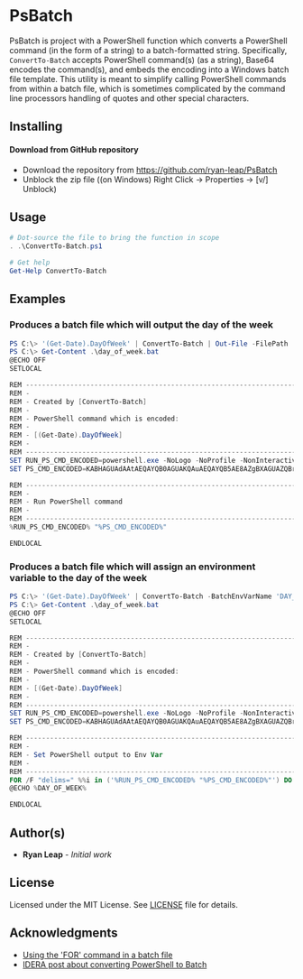 # PsBatch
PsBatch is project with a PowerShell function which converts a PowerShell command (in the form of a string) to a batch-formatted string. 
Specifically, ```ConvertTo-Batch``` accepts PowerShell command(s) (as a string), Base64 encodes the command(s), and embeds the encoding
into a Windows batch file template. This utility is meant to simplify calling PowerShell commands from within a batch file, which is
sometimes complicated by the command line processors handling of quotes and other special characters.

## Installing
#### Download from GitHub repository

* Download the repository from https://github.com/ryan-leap/PsBatch
* Unblock the zip file ((on Windows) Right Click -> Properties -> [v/] Unblock)

## Usage
```powershell
# Dot-source the file to bring the function in scope
. .\ConvertTo-Batch.ps1

# Get help
Get-Help ConvertTo-Batch
```

## Examples
### Produces a batch file which will output the day of the week
```powershell
PS C:\> '(Get-Date).DayOfWeek' | ConvertTo-Batch | Out-File -FilePath '.\day_of_week.bat' -Encoding ascii
PS C:\> Get-Content .\day_of_week.bat
@ECHO OFF
SETLOCAL

REM ---------------------------------------------------------------------------------------------------------
REM -
REM - Created by [ConvertTo-Batch]
REM -
REM - PowerShell command which is encoded:
REM -
REM - [(Get-Date).DayOfWeek]
REM -
REM ---------------------------------------------------------------------------------------------------------
SET RUN_PS_CMD_ENCODED=powershell.exe -NoLogo -NoProfile -NonInteractive -ExecutionPolicy Bypass -EncodedCommand
SET PS_CMD_ENCODED=KABHAGUAdAAtAEQAYQB0AGUAKQAuAEQAYQB5AE8AZgBXAGUAZQBrAA==

REM ---------------------------------------------------------------------------------------------------------
REM -
REM - Run PowerShell command
REM -
REM ---------------------------------------------------------------------------------------------------------
%RUN_PS_CMD_ENCODED% "%PS_CMD_ENCODED%"

ENDLOCAL
```
### Produces a batch file which will assign an environment variable to the day of the week
```powershell
PS C:\> '(Get-Date).DayOfWeek' | ConvertTo-Batch -BatchEnvVarName 'DAY_OF_WEEK' | Out-File -FilePath '.\day_of_week.bat' -Encoding ascii
PS C:\> Get-Content .\day_of_week.bat
@ECHO OFF
SETLOCAL

REM ---------------------------------------------------------------------------------------------------------
REM -
REM - Created by [ConvertTo-Batch]
REM -
REM - PowerShell command which is encoded:
REM -
REM - [(Get-Date).DayOfWeek]
REM -
REM ---------------------------------------------------------------------------------------------------------
SET RUN_PS_CMD_ENCODED=powershell.exe -NoLogo -NoProfile -NonInteractive -ExecutionPolicy Bypass -EncodedCommand
SET PS_CMD_ENCODED=KABHAGUAdAAtAEQAYQB0AGUAKQAuAEQAYQB5AE8AZgBXAGUAZQBrAA==

REM ---------------------------------------------------------------------------------------------------------
REM -
REM - Set PowerShell output to Env Var
REM -
REM ---------------------------------------------------------------------------------------------------------
FOR /F "delims=" %%i in ('%RUN_PS_CMD_ENCODED% "%PS_CMD_ENCODED%"') DO SET DAY_OF_WEEK=%%i
@ECHO %DAY_OF_WEEK%

ENDLOCAL
```
## Author(s)

* **Ryan Leap** - *Initial work*

## License

Licensed under the MIT License.  See [LICENSE](LICENSE.md) file for details.

## Acknowledgments

* [Using the 'FOR' command in a batch file](https://devblogs.microsoft.com/oldnewthing/20120731-00/?p=7003)
* [IDERA post about converting PowerShell to Batch](https://community.idera.com/database-tools/powershell/powertips/b/tips/posts/converting-powershell-to-batch)
